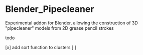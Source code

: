 # Blender_Pipecleaner
Experimental addon for Blender, allowing the construction of 3D "pipecleaner" models from 2D grease pencil strokes



todo

[x] add sort function to clusters
[ ] 